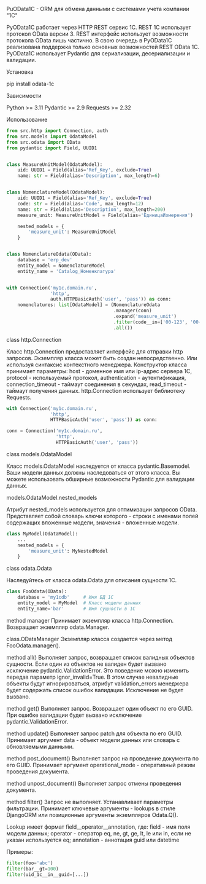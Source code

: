 PuOData1C - ORM для обмена данными с системами учета компании "1С"

PyOData1C работает через HTTP REST сервис 1С. REST 1С использует протокол OData версии 3. REST интерфейс использует 
возможности протокола OData лишь частично. В свою очередь в PyOData1C реализована поддержка только основных возможностей 
REST OData 1C. PyOData1C использует Pydantic для сериализации, десериализации и валидации. 

Установка

pip install odata-1c

Зависимости

Python >= 3.11
Pydantic >= 2.9
Requests >= 2.32

Использование

```python
from src.http import Connection, auth
from src.models import OdataModel
from src.odata import OData
from pydantic import Field, UUID1


class MeasureUnitModel(OdataModel):
    uid: UUID1 = Field(alias='Ref_Key', exclude=True)
    name: str = Field(alias='Description', max_length=6)


class NomenclatureModel(OdataModel):
    uid: UUID1 = Field(alias='Ref_Key', exclude=True)
    code: str = Field(alias='Code', max_length=12)
    name: str = Field(alias='Description', max_length=200)
    measure_unit: MeasureUnitModel = Field(alias='ЕдиницаИзмерения')

    nested_models = {
        'measure_unit': MeasureUnitModel
    }


class NomenclatureOdata(OData):
    database = 'erp_dev'
    entity_model = NomenclatureModel
    entity_name = 'Catalog_Номенклатура'


with Connection('my1c.domain.ru',
                'http',
                auth.HTTPBasicAuth('user', 'pass')) as conn:
    nomenclatures: list[OdataModel] = (NomenclatureOdata
                                       .manager(conn)
                                       .expand('measure_unit')
                                       .filter(code__in=['00-123', '00-456'])
                                       .all())
```

class http.Connection

Класс http.Connection предоставляет интерфейс для отправки http запросов. Экземпляр класса может быть создан непосредственно. 
Или используя синтаксис контекстного менеджера. Конструктор класса принимает параметры: host - доменное имя или ip-адрес
сервера 1С, protocol - используемый протокол, authentication - аутентификация, connection_timeout - таймаут соединения в
секундах, read_timeout - таймаут получения данных. http.Connection использует библиотеку Requests.

```python
with Connection('my1c.domain.ru',
                'http',
                HTTPBasicAuth('user', 'pass')) as conn:
```
```python
conn = Connection('my1c.domain.ru',
                  'http',
                  HTTPBasicAuth('user', 'pass'))
```


class models.OdataModel

Класс models.OdataModel наследуется от класса pydantic.Basemodel. Ваши модели данных должны наследоваться от этого 
класса. Вы можете использовать обширные возможности Pydantic для валидации данных.

models.OdataModel.nested_models

Атрибут nested_models используется для оптимизации запросов OData. Представляет собой словарь ключи которого - строки с
именами полей содержащих вложенные модели, значения - вложенные модели.

```python
class MyModel(OdataModel):
    ...
    nested_models = {
        'measure_unit': MyNestedModel
    }
```

class odata.Odata

Наследуйтесь от класса odata.Odata для описания сущности 1С.
```python
class FooOdata(OData):
    database = 'my1cdb'     # Имя БД 1С
    entity_model = MyModel  # Класс модели данных 
    entity_name='bar'       # Имя сущности в 1С
```

method manager
Принимает экземпляр класса http.Connection. Возвращает экземпляр odata.Manager.

class.ODataManager
Экземпляр класса создается через метод FooOdata.manager().

method all()
Выполняет запрос, возвращает список валидных объектов сущности. Если один из объектов не валиден будет вызвано 
исключение pydantic.ValidationError. Это поведение можно изменить передав параметр ignor_invalid=True. В этом случае
невалидные объекты будут игнорироваться, атрибут validation_errors менеджера будет содержать список ошибок валидации.
Исключение не будет вызвано.

method get()
Выполняет запрос. Возвращает один объект по его GUID. При ошибке валидации будет вызвано исключение
pydantic.ValidationError.

method update()
Выполняет запрос patch для объекта по его GUID. Принимает аргумент data - объект модели данных или словарь с обновляемыми
данными.

method post_document()
Выполняет запрос на проведение документа по его GUID. Принимает аргумент operational_mode - оперативный режим 
проведения документа. 

method unpost_document()
Выполняет запрос отмены проведения документа.

method filter()
Запрос не выполняет. Устанавливает параметры фильтрации. Принимает ключевые аргументы - lookups в стиле DjangoORM или 
позиционные аргументы экземпляров Odata.Q(). 

Lookup имеет формат field__operator__annotation, где:
field - имя поля модели данных;
operator - оператор eq, ne, gt, ge, lt, le или in, если не указан используется eq;
annotation - аннотация guid или datetime

Примеры:
```python
filter(foo='abc')
filter(bar__gt=100)
filter(uid_1c__in__guid=[...])
```





